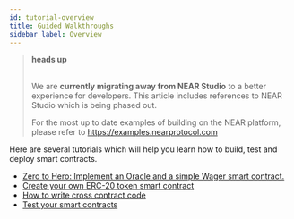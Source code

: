 ```yaml
---
id: tutorial-overview
title: Guided Walkthroughs
sidebar_label: Overview
---
```


<blockquote class="danger">
<strong>heads up</strong><br><br>

We are **currently migrating away from NEAR Studio** to a better experience for developers.  This article includes references to NEAR Studio which is being phased out.

For the most up to date examples of building on the NEAR platform, please refer to https://examples.nearprotocol.com

</blockquote>

Here are several tutorials which will help you learn how to build, test and deploy smart contracts.

* [Zero to Hero: Implement an Oracle and a simple Wager smart contract.](/docs/tutorials/zero-to-hero)
* [Create your own ERC-20 token smart contract](/docs/tutorials/near-studio/token)
* [How to write cross contract code](/docs/tutorials/how-to-write-contracts-that-talk-to-each-other)
* [Test your smart contracts](/docs/tutorials/test-your-smart-contracts)
